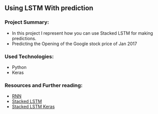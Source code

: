 ## Using LSTM With prediction
### Project Summary:

+ In this project I represent how you can  use Stacked LSTM for making predictions.  
+ Predicting the Opening of the Google stock price of Jan 2017

### Used Technologies: 
- Python 
- Keras

### Resources and Further reading:
- [RNN](https://en.wikipedia.org/wiki/Recurrent_neural_network) 
- [Stacked LSTM](https://en.wikipedia.org/wiki/Long_short-term_memory)
- [Stacked LSTM Keras](https://keras.io/getting-started/sequential-model-guide/#stacked-lstm-for-sequence-classification)


